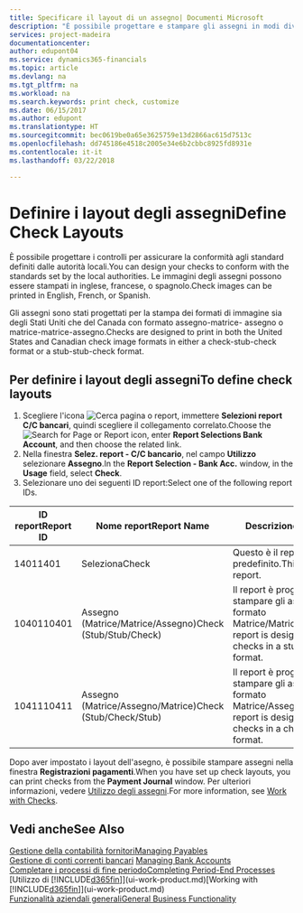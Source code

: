 ```yaml
---
title: Specificare il layout di un assegno| Documenti Microsoft
description: "È possibile progettare e stampare gli assegni in modi diversi per conformità agli standard."
services: project-madeira
documentationcenter: 
author: edupont04
ms.service: dynamics365-financials
ms.topic: article
ms.devlang: na
ms.tgt_pltfrm: na
ms.workload: na
ms.search.keywords: print check, customize
ms.date: 06/15/2017
ms.author: edupont
ms.translationtype: HT
ms.sourcegitcommit: bec0619be0a65e3625759e13d2866ac615d7513c
ms.openlocfilehash: dd745186e4518c2005e34e6b2cbbc8925fd8931e
ms.contentlocale: it-it
ms.lasthandoff: 03/22/2018

---
```

# <a name="define-check-layouts"></a><span data-ttu-id="13e9e-103">Definire i layout degli assegni</span><span class="sxs-lookup"><span data-stu-id="13e9e-103">Define Check Layouts</span></span>
<span data-ttu-id="13e9e-104">È possibile progettare i controlli per assicurare la conformità agli standard definiti dalle autorità locali.</span><span class="sxs-lookup"><span data-stu-id="13e9e-104">You can design your checks to conform with the standards set by the local authorities.</span></span> <span data-ttu-id="13e9e-105">Le immagini degli assegni possono essere stampati in inglese, francese, o spagnolo.</span><span class="sxs-lookup"><span data-stu-id="13e9e-105">Check images can be printed in English, French, or Spanish.</span></span>

<span data-ttu-id="13e9e-106">Gli assegni sono stati progettati per la stampa dei formati di immagine sia degli Stati Uniti che del Canada con formato assegno-matrice- assegno o matrice-matrice-assegno.</span><span class="sxs-lookup"><span data-stu-id="13e9e-106">Checks are designed to print in both the United States and Canadian check image formats in either a check-stub-check format or a stub-stub-check format.</span></span>

## <a name="to-define-check-layouts"></a><span data-ttu-id="13e9e-107">Per definire i layout degli assegni</span><span class="sxs-lookup"><span data-stu-id="13e9e-107">To define check layouts</span></span>
1. <span data-ttu-id="13e9e-108">Scegliere l'icona ![Cerca pagina o report](media/ui-search/search_small.png "icona Cerca pagina o report"), immettere **Selezioni report C/C bancari**, quindi scegliere il collegamento correlato.</span><span class="sxs-lookup"><span data-stu-id="13e9e-108">Choose the ![Search for Page or Report](media/ui-search/search_small.png "Search for Page or Report icon") icon, enter **Report Selections Bank Account**, and then choose the related link.</span></span>
2. <span data-ttu-id="13e9e-109">Nella finestra **Selez. report - C/C bancario**, nel campo **Utilizzo** selezionare **Assegno**.</span><span class="sxs-lookup"><span data-stu-id="13e9e-109">In the **Report Selection - Bank Acc.** window, in the **Usage** field, select **Check**.</span></span>
3. <span data-ttu-id="13e9e-110">Selezionare uno dei seguenti ID report:</span><span class="sxs-lookup"><span data-stu-id="13e9e-110">Select one of the following report IDs.</span></span>

| <span data-ttu-id="13e9e-111">ID report</span><span class="sxs-lookup"><span data-stu-id="13e9e-111">Report ID</span></span> | <span data-ttu-id="13e9e-112">Nome report</span><span class="sxs-lookup"><span data-stu-id="13e9e-112">Report Name</span></span> | <span data-ttu-id="13e9e-113">Descrizione</span><span class="sxs-lookup"><span data-stu-id="13e9e-113">Description</span></span> |
| --- | --- | --- |
| <span data-ttu-id="13e9e-114">1401</span><span class="sxs-lookup"><span data-stu-id="13e9e-114">1401</span></span> |<span data-ttu-id="13e9e-115">Seleziona</span><span class="sxs-lookup"><span data-stu-id="13e9e-115">Check</span></span> |<span data-ttu-id="13e9e-116">Questo è il report predefinito.</span><span class="sxs-lookup"><span data-stu-id="13e9e-116">This is the default report.</span></span> |
| <span data-ttu-id="13e9e-117">10401</span><span class="sxs-lookup"><span data-stu-id="13e9e-117">10401</span></span> |<span data-ttu-id="13e9e-118">Assegno (Matrice/Matrice/Assegno)</span><span class="sxs-lookup"><span data-stu-id="13e9e-118">Check (Stub/Stub/Check)</span></span> |<span data-ttu-id="13e9e-119">Il report è progettato per stampare gli assegni in formato Matrice/Matrice/Assegno.</span><span class="sxs-lookup"><span data-stu-id="13e9e-119">This report is designed to print checks in a stub/stub/check format.</span></span> |
| <span data-ttu-id="13e9e-120">10411</span><span class="sxs-lookup"><span data-stu-id="13e9e-120">10411</span></span> |<span data-ttu-id="13e9e-121">Assegno (Matrice/Assegno/Matrice)</span><span class="sxs-lookup"><span data-stu-id="13e9e-121">Check (Stub/Check/Stub)</span></span> |<span data-ttu-id="13e9e-122">Il report è progettato per stampare gli assegni in formato Matrice/Assegno/Matrice.</span><span class="sxs-lookup"><span data-stu-id="13e9e-122">This report is designed to print checks in a check/stub/check format.</span></span> |

<span data-ttu-id="13e9e-123">Dopo aver impostato i layout dell'asegno, è possibile stampare assegni nella finestra **Registrazioni pagamenti**.</span><span class="sxs-lookup"><span data-stu-id="13e9e-123">When you have set up check layouts, you can print checks from the **Payment Journal** window.</span></span> <span data-ttu-id="13e9e-124">Per ulteriori informazioni, vedere [Utilizzo degli assegni](payables-how-work-checks.md).</span><span class="sxs-lookup"><span data-stu-id="13e9e-124">For more information, see [Work with Checks](payables-how-work-checks.md).</span></span>

## <a name="see-also"></a><span data-ttu-id="13e9e-125">Vedi anche</span><span class="sxs-lookup"><span data-stu-id="13e9e-125">See Also</span></span>
[<span data-ttu-id="13e9e-126">Gestione della contabilità fornitori</span><span class="sxs-lookup"><span data-stu-id="13e9e-126">Managing Payables</span></span>](payables-manage-payables.md)  
<span data-ttu-id="13e9e-127">[Gestione di conti correnti bancari](bank-manage-bank-accounts.md) </span><span class="sxs-lookup"><span data-stu-id="13e9e-127">[Managing Bank Accounts](bank-manage-bank-accounts.md) </span></span>  
[<span data-ttu-id="13e9e-128">Completare i processi di fine periodo</span><span class="sxs-lookup"><span data-stu-id="13e9e-128">Completing Period-End Processes</span></span>](year-how-complete-period-end-processes.md)  
<span data-ttu-id="13e9e-129">[Utilizzo di [!INCLUDE[d365fin](includes/d365fin_md.md)]](ui-work-product.md)</span><span class="sxs-lookup"><span data-stu-id="13e9e-129">[Working with [!INCLUDE[d365fin](includes/d365fin_md.md)]](ui-work-product.md)</span></span>  
[<span data-ttu-id="13e9e-130">Funzionalità aziendali generali</span><span class="sxs-lookup"><span data-stu-id="13e9e-130">General Business Functionality</span></span>](ui-across-business-areas.md)

